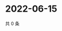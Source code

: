 # 2022-06-15

共 0 条

<!-- BEGIN WEIBO -->
<!-- 最后更新时间 Wed Jun 15 2022 09:26:19 GMT+0800 (China Standard Time) -->

<!-- END WEIBO -->
